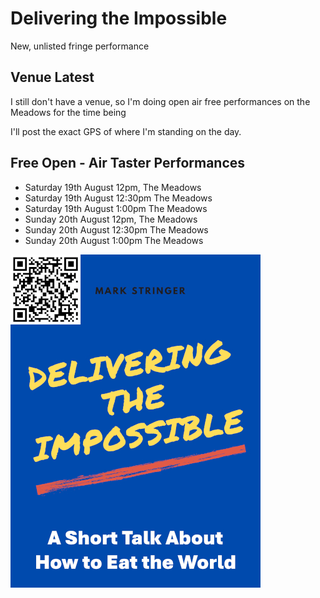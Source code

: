 # Delivering the Impossible

New, unlisted fringe performance

## Venue Latest
I still don't have a venue, so I'm doing open air free performances on the Meadows for the time being

I'll post the exact GPS of where I'm standing on the day.

## Free Open - Air Taster Performances 

* Saturday 19th August 12pm, The Meadows
* Saturday 19th August 12:30pm The Meadows
* Saturday 19th August 1:00pm The Meadows
* Sunday 20th August 12pm, The Meadows
* Sunday 20th August 12:30pm The Meadows
* Sunday 20th August 1:00pm The Meadows


<img src="cover.png" alt="HTML5 Icon" width="400">
<br>

